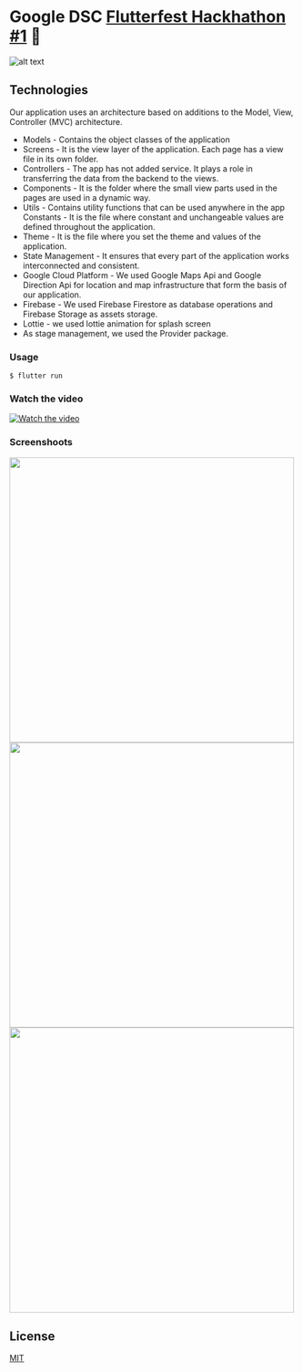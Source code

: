 # Google DSC [Flutterfest Hackhathon](https://flutterfestivali.com/) [#1](https://verified.cv/en/verify/07721333669081) 🥇

![alt text](https://github.com/kamxy/Pharmate/blob/main/github_assets/pharmate_logo.png?raw=true)

## Technologies


Our application uses an architecture based on additions to the Model, View, Controller (MVC) architecture. 

* Models - Contains the object classes of the application
* Screens - It is the view layer of the application. Each page has a view file in its own folder. 
* Controllers - The app has not added service. It plays a role in transferring the data from the backend to the views.
* Components - It is the folder where the small view parts used in the pages are used in a dynamic way. 
* Utils - Contains utility functions that can be used anywhere in the app Constants - It is the file where constant and unchangeable values are defined    throughout the application. 
* Theme - It is the file where you set the theme and values of the application. 
* State Management - It ensures that every part of the application works interconnected and consistent. 
* Google Cloud Platform - We used Google Maps Api and Google Direction Api for location and map infrastructure that form the basis of our application.
*  Firebase - We used Firebase Firestore as database operations and Firebase Storage as assets storage. 
* Lottie - we used lottie animation for splash screen 
* As stage management, we used the Provider package.

### Usage

``` shell
$ flutter run
```

### Watch the video
[![Watch the video](https://img.youtube.com/vi/PzsnB06TAiw/maxresdefault.jpg)](https://www.youtube.com/watch?v=PzsnB06TAiw)

### Screenshoots

<div class="row">

   <img src = "https://github.com/kamxy/Pharmate/blob/main/github_assets/app_ss1.jpeg" witdth = "500" height="500">
   <img src = "https://github.com/kamxy/Pharmate/blob/main/github_assets/app_ss2.jpeg" witdth = "500" height="500">
   <img src = "https://github.com/kamxy/Pharmate/blob/main/github_assets/app_ss3.jpeg" witdth = "500" height="500">
  
</div>

## License
[MIT](https://choosealicense.com/licenses/mit/)

